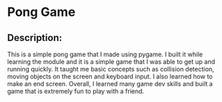 # Pong Game

## Description:
This is a simple pong game that I made using pygame. I built it while learning the module and it is a simple game that I was able to get up and running quickly. It taught me basic concepts such as collision detection, moving objects on the screen and keyboard input. I also learned how to make an end screen. Overall, I learned many game dev skills and built a game that is extremely fun to play with a friend.
